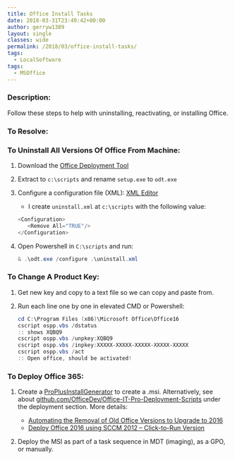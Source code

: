 ```yaml
---
title: Office Install Tasks
date: 2018-03-31T23:49:42+00:00
author: gerryw1389
layout: single
classes: wide
permalink: /2018/03/office-install-tasks/
tags:
  - LocalSoftware
tags:
  - MSOffice
---
```

<!--more-->

### Description:

Follow these steps to help with uninstalling, reactivating, or installing Office.

### To Resolve:

### To Uninstall All Versions Of Office From Machine:

1. Download the [Office Deployment Tool](https://www.microsoft.com/en-us/download/details.aspx?id=49117)

2. Extract to `c:\scripts` and rename `setup.exe` to `odt.exe`

3. Configure a configuration file (XML): [XML Editor](https://officedev.github.io/Office-IT-Pro-Deployment-Scripts/XmlEditor.html)

   - I create `uninstall.xml` at `c:\scripts` with the following value:

   ```powershell
   <Configuration>
      <Remove All="TRUE"/>
   </Configuration>
   ```

4. Open Powershell in `C:\scripts` and run:

   ```powershell
   & .\odt.exe /configure .\uninstall.xml
   ```

### To Change A Product Key:

1. Get new key and copy to a text file so we can copy and paste from.

2. Run each line one by one in elevated CMD or Powershell:

   ```powershell
   cd C:\Program Files (x86)\Microsoft Office\Office16
   cscript ospp.vbs /dstatus
   :: shows XQBQ9
   cscript ospp.vbs /unpkey:XQBQ9
   cscript ospp.vbs /inpkey:XXXXX-XXXXX-XXXXX-XXXXX-XXXXX
   cscript ospp.vbs /act
   :: Open office, should be activated!
   ```

### To Deploy Office 365:

1. Create a [ProPlusInstallGenerator](https://officedev.github.io/Office-IT-Pro-Deployment-Scripts/XmlEditor.html) to create a .msi. Alternatively, see about [github.com/OfficeDev/Office-IT-Pro-Deployment-Scripts](https://github.com/OfficeDev/Office-IT-Pro-Deployment-Scripts) under the deployment section. More details:  

   - [Automating the Removal of Old Office Versions to Upgrade to 2016](https://joshheffner.com/automate-removal-old-office-versions-upgrade-2016/)  
   - [Deploy Office 2016 using SCCM 2012 – Click-to-Run Version](https://www.systemcenterdudes.com/sccm-2012-office-2016-deployment/)

2. Deploy the MSI as part of a task sequence in MDT (imaging), as a GPO, or manually.